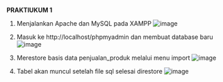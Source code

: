 **PRAKTIUKUM 1**

1.	Menjalankan Apache dan MySQL pada XAMPP
![image](https://github.com/rafaxputra/learn_myphpadmin/assets/75997309/e9874a86-30af-4856-bc6d-e90dc6f40262)

2.	Masuk ke http://localhost/phpmyadmin dan membuat database baru
![image](https://github.com/rafaxputra/learn_myphpadmin/assets/75997309/4bd3f201-8639-4ad1-90d6-588a2ea81019)

3.	Merestore basis data penjualan_produk melalui menu import
![image](https://github.com/rafaxputra/learn_myphpadmin/assets/75997309/80af27bc-88e5-47c7-aae9-c103ffc5da4f)

4. Tabel akan muncul setelah file sql selesai direstore
 ![image](https://github.com/rafaxputra/learn_myphpadmin/assets/75997309/393c46a8-cb32-4f38-b176-532169e5180d)

